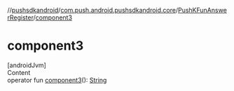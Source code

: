 //[pushsdkandroid](../../index.md)/[com.push.android.pushsdkandroid.core](../index.md)/[PushKFunAnswerRegister](index.md)/[component3](component3.md)



# component3  
[androidJvm]  
Content  
operator fun [component3](component3.md)(): [String](https://kotlinlang.org/api/latest/jvm/stdlib/kotlin/-string/index.html)  



